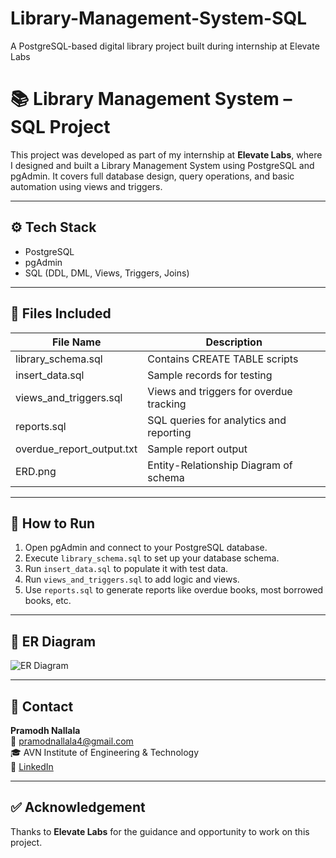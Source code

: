 # Library-Management-System-SQL
A PostgreSQL-based digital library project built during internship at Elevate Labs
# 📚 Library Management System – SQL Project

This project was developed as part of my internship at **Elevate Labs**, where I designed and built a Library Management System using PostgreSQL and pgAdmin. It covers full database design, query operations, and basic automation using views and triggers.

---

## ⚙️ Tech Stack
- PostgreSQL
- pgAdmin
- SQL (DDL, DML, Views, Triggers, Joins)

---

## 📁 Files Included

| File Name                | Description                                  |
|-------------------------|----------------------------------------------|
| library_schema.sql       | Contains CREATE TABLE scripts                |
| insert_data.sql          | Sample records for testing                   |
| views_and_triggers.sql   | Views and triggers for overdue tracking      |
| reports.sql              | SQL queries for analytics and reporting      |
| overdue_report_output.txt| Sample report output                         |
| ERD.png                  | Entity-Relationship Diagram of schema        |

---

## 📝 How to Run

1. Open pgAdmin and connect to your PostgreSQL database.
2. Execute `library_schema.sql` to set up your database schema.
3. Run `insert_data.sql` to populate it with test data.
4. Run `views_and_triggers.sql` to add logic and views.
5. Use `reports.sql` to generate reports like overdue books, most borrowed books, etc.

---

## 🧠 ER Diagram

![ER Diagram](ERD.png)

---

## 📮 Contact

**Pramodh Nallala**  
📧 pramodnallala4@gmail.com  
🎓 AVN Institute of Engineering & Technology  
🔗 [LinkedIn](https://www.linkedin.com/in/pramod-nallala-90b4b8341)

---

## ✅ Acknowledgement

Thanks to **Elevate Labs** for the guidance and opportunity to work on this project.
